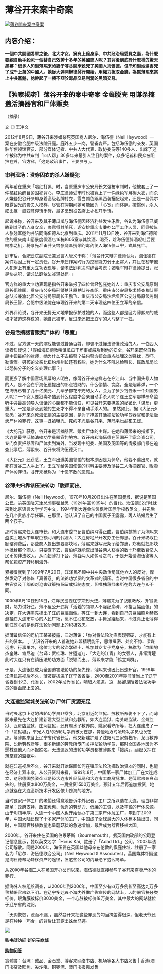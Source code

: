 <h1>薄谷开来案中奇案</h1>
<a id="003" href="https://d3d81mrik9btdw.cloudfront.net/cn/book/薄谷開來案中奇案-53063660?m=https://d3d81mrik9btdw.cloudfront.net&amp;u=1003wechat" title="薄谷開來案中奇案"><img border="0" alt="薄谷開來案中奇案" src="https://cloud.githubusercontent.com/assets/20497761/18806286/2d61615a-81f6-11e6-8399-b6ebe70b9fcc.jpg" style="max-width:100%;"></a>

<h2>内容介绍：</h2>

<b>一個中共開國將軍之後，北大才女，擁有上億身家、中共政治局委員之妻，為什麼要親自動手殺死一個替自己效勞十多年的英國商人呢？其背後到底有什麼樣的驚天黑幕？很多人知道薄熙來的妻子薄谷開來殺死了英國人海伍德，但不知道她還害死了成千上萬的中國人。她從大連開辦律師行開始，用權力換取金錢，為幫薄熙來當上中共黨魁，她幹起了一樁不亞於毒品交易利潤的黑暗交易。</b>

<h2>【独家揭密】薄谷开来的案中奇案 金蝉脱壳 用谋杀掩盖活摘器官和尸体贩卖</h2>（摘录）

文 ◎ 王净文

2012年8月9日，薄谷开来涉嫌杀死英国商人尼尔．海伍德（Neil Heywood）一案在安徽合肥中级法院开庭。庭外五步一岗，警备森严。包括海伍德的亲友、英国驻华使领馆官员、部分媒体记者、中共人大代表、政协委员等140多人，出席了这个被称为中共审判「四人帮」30多年来最引人注目的案件，众多记者和民众被阻挡在外，官方称，「这是政治事件，不要参与」。

<h3>审判现场：没穿囚衣的杀人嫌疑犯</h3>

两年前在重庆「唱红打黑」时，当原重庆市公安局长文强被审判时，他被套上了一件橘红色醒目的囚犯背心，李庄律师受审时也被穿上了一件绿色军用棉大衣，而杀人嫌疑犯谷开来却身着高级名牌衬衣，雪白颜色跟黑西装搭配起来，还是一副偶尔眼露凶光的贵夫人模样，尽管在押期间她可能因为「心宽」而体胖。按惯例，杀人犯出庭一般要带脚铐手铐，最多坐到被告席上才松开手铐。

起诉书称，谷开来及其子薄瓜瓜与海伍德因经济利益发生矛盾，谷认为海伍德已威胁到其子的人身安全，决意将其杀死，遂安排重庆市委办公厅工作人员、同案被告人张晓军邀约并陪同海伍德从北京到重庆。2011年11月13日晚，谷开来到海伍德所住的重庆南山丽景度假酒店16栋1605室与其饮酒、喝茶，趁海伍德醉酒呕吐后要喝水之机，将事先准备并交给张晓军携带的毒药倒入海伍德口中，致其死亡。

庭审后，合肥法院副院长兼发言人唐义干称：「薄谷开来辩护律师认为，海伍德在案件起因上有一定责任，谷开来在作案时行为控制能力弱于正常人，并且在检举他人犯罪上有重大立功表现等，请求法庭判决时综合考虑；张晓军辩护律师提出，张是协从犯，请求法庭依法减轻处罚。」

官方称的重大立功表现是指谷开来举报了四位曾经包庇她的人：重庆市公安局原副局长郭维国、重庆市公安局刑警总队原总队长李阳、重庆市公安局技术侦查总队原总队长兼渝北区公安分局原局长王鹏飞、重庆市公安局沙坪坝区公安分局原常务副局长王智，合肥中级法院在审理谷开来的第二天审理这四位王立军的亲信。

外界评论说，谷开来无情无义地举报保护过她的人，而这些人都是因为薄熙来的威权才被迫这样做的，她自己被审，反过来还把王立军的人马整了一把。

<h3>谷是活摘器官贩卖尸体的「恶魔」</h3>

不过，官方这一天的演戏能骗过普通百姓，却骗不过懂法律懂政治的人。一位西人读者质疑说：「假如海伍德教唆薄瓜瓜干坏事或威胁到他的安全，谷开来既然自称是中国最好的律师，她为什么不去报警？任何警方都会重点处理这类骚扰、恐吓、勒索案。男孩的父亲比纽约州州长还有权些，她为什么不叫总检察长、民政局局长以恐怖分子的名义处理此事？」

而更多了解中国官场黑幕的人明白，像薄谷开来这样志在夺江山、当中国头号人物的人，是不会在乎海伍德提出的那点钱财的，什么偷情、贪腐，全是烟幕弹，一个在海外已有了几十亿美元、几辈子都花不完的女人，会为了多少钱去杀一个外国男人呢？一个女人要狠毒冷酷到什么程度才会亲自动手杀人呢？连王立军那样奉命监听中共最高领导人谈话的心腹都不能信任，可见谷开来要掩盖的祕密比「谋反」更重大，一定是涉及到她的生死才不得不亲自动手杀人的。
果然如此。据《大纪元》获悉：谷开来杀死海伍德的主要原因，是为了掩盖其活摘法轮功学员器官和非法贩卖尸体的罪行。这事一旦被曝光，死的不光是谷开来，薄熙来也必死无疑。

《大纪元》获悉，谷开来是活摘器官、贩卖尸体的主谋。在她和薄熙来的指挥下，大连是最早活摘法轮功学员器官的地方。谷开来和海伍德在英国开了家合资公司，专门负责把器官和尸体卖到海外。当发现中纪委、美国及英国等的情报部门都在追查此事后，薄熙来、谷开来将海伍德灭口。

《大纪元》还获悉，王立军出逃美国领馆的根本原因是为保命，他若不逃出来，就死在薄谷二人手上了。王立军给美国使馆的材料主要涉及薄谷二人活摘器官、贩卖尸体的罪行。谷开来被称为「十恶不赦的恶魔」。

<h3>谷薄夫妇靠镇压法轮功「脱颖而出」</h3>

尼尔．海伍德（Neil Heywood），1970年10月20日出生在英国曼城，据说是英国公民、前英国驻天津总领事翟兰思（1929年至1935年）的后代。海伍德22岁时就来到北京语言大学学习中文，1994年到大连金沙滩枫叶国际学校教英文，并先后在几个贵族小学任职。在那里，他认识了自己的中国妻子王露露，两人结婚后生了两个孩子。

那时薄熙来任大连市长，和大连市委书记曹伯纯斗得正酣。曹伯纯抓捕了为薄熙来盗卖土地从中牟取巨额利润的代理人：大连房地产开发办主任郑惠。谷开来收取巨额谘询费后，那些商人提出想要哪块地，薄熙来就写张条子给郑惠，郑惠就把那块地批给那个商人。只要查下去，曹伯纯就能查出薄谷两人获得的数十乃至数百亿人民币的非法收入，从而把薄打下台。薄谷两人如惊弓之鸟，于是开始请海伍德等人帮忙把资产转移到海外。

紧接着就到了1999年7月20日，江泽民不顾中共中央政治局其他六人的反对，悍然发动了对修炼「真善忍」的法轮功学员的文革式的镇压。当时中国很多省份的中共官员及干部都对迫害政策持保留或抵制态度，但唯独薄熙来所在的大连与众不同。

1999年8月10日到15日，江泽民巡视辽宁来到大连，薄熙来为了战胜政敌、升官发财，竭力讨好江。薄不但公开违背「活着的领导人不竖纪念碑、不挂巨幅画像」的决定，在大连率先挂出了江的巨幅画像。等江一到大连，看到自己的巨幅照片赫然悬挂在大连市中心的人民广场，忍不住心花怒放，手舞足蹈起来，不过真正让薄得到江欢心的是他在法轮功问题上的积极效忠。

据薄最信任的司机王某某披露，江对薄讲：「你对待法轮功应表现强硬，才能有上升的资本。
」认识谷开来的人都说她非常精明能干，思维缜密、处变不惊、深谋远虑、行事果决，这位北大的政治学硕士，外加其女太子党身分，被称为「中国的杰奎琳．肯尼迪（台译：贾桂琳．甘迺迪）」、「大连的江青」的女强人，非常清楚此时大连只有在镇压法轮功方面「脱颖而出」，薄熙来才能「鹤立鸡群」。

于是，大连很快成为全国迫害法轮功的急先锋，薄熙来也因此迅速升官。1999年江泽民巡视后不久，薄被提拔进了辽宁省省委，2000至2001年期间薄当上了辽宁省委副书记、代省长，2002年成为省长。明眼人知道，这一路都是踏着法轮功学员的鲜血爬上去的。

<h3>大连建监狱城关法轮功 尸体厂货源充足</h3>

当时去北京上访的法轮功学员非常多，北京附近的监狱、劳教所都装不下了，而薄熙来最先在大连扩建新建大型监狱和劳教所，如大连监狱、南关岭监狱、金州监狱、瓦房店监狱、庄河监狱，还有周水子教养院、姚家看守所等，把大连建成了一个「监狱城」，不光大连的法轮功学员被关在那，其他地方的法轮功学员也关在那。等薄熙来当上辽宁省代省长后，他又新建扩建了沈阳马三家劳教所、龙山教养院、沈新劳教所等，很多新建的劳教所专门关押法轮功学员，那时全国各地因为不愿株连他人而不报姓名、无法遣返的法轮功学员都被薄熙来「接纳」，祕密关押在薄掌控的监狱中。

就在江巡视后不久，谷开来就开始谋画如何在镇压法轮功捞政治资本的同时，也能在经济上双丰收。从公开资料来看，1999年8月，中国第一家尸体加工厂在大连成立，这家德国独资企业是经大连市外经贸局和大连市工商局批准、是薄熙来亲自点头的。註册资本800万美金，一期投资1500万美金，预计五年后再追加投资，地点就选在大连高新技术开发区依山傍海的地方。

当时这家尸体工厂的老闆还得意地告诉中外记者，工厂之所以选在大连，理由非常简单：政府支持，政策优惠、优秀的劳动力、低廉的工资，以及丰富的尸体来源。由于利润丰厚，大连一个中国人也开始创办了第二家尸体加工厂，等到了2003年，中国大陆出现了十多家尸体加工厂，中国成了全球最大的人体标本输出国，同时，中国器官移植数量也呈蘑菇状的急速增加，最后成为器官移植大国。

2000年，谷开来住在英国的伯恩茅斯（Bournemouth）。据英国内政部的公司登记信息显示，她以英文名字「Horus Kai」註册了「Adad Ltd.」公司，2003年该公司解散。同是2000年，海伍德在英国以他母亲在伦敦的家庭住址，註册了一家名为「尼尔．海伍德联合公司」（Neil Heywood & Associates）。英国媒体怀疑这是海伍德帮助转移资产的途径，但这些公司的内幕绝不这么简单。

从2000年谷海二人在英国开办公司以来，海伍德就直接参与了谷开来盗卖尸体的罪行。

据海外人权组织调查，从2000年到2006年，中国至少有四万多例甚至高达九万多移植器官来路不明。在辽宁多达五个海内外做广告宣传的网站上，人的器官被分类标价，眼角膜被标价3000美金，一个心脏被标价18万美金。其中最大的网站就位于辽宁省的沈阳。

「天网恢恢，疏而不漏」，虽然谷开来把这些罪恶的勾当掩盖得很深，但老天爷还是在种种「巧合」的背后让其露出蛛丝马迹。

<p><img src="https://cloud.githubusercontent.com/assets/20497761/18823715/69f77696-838a-11e6-82f7-6c9694358fd1.png"></p>
<p><b>购书请访问 <a id="003" href="https://d3d81mrik9btdw.cloudfront.net/cn/book/薄熙來王立軍案被掩藏內幕-84382038?m=https://d3d81mrik9btdw.cloudfront.net&u=1003wechat"> 新纪元商城</a></b>
<p><a id="008" href="https://d3d81mrik9btdw.cloudfront.net/cn/shop-QA?m=https://d3d81mrik9btdw.cloudfront.net&u=1003wechat"><b>购物问答</b></a>
<p>實體書：台湾：诚品、金石堂、博客来网络书店、机场等各大书店发售 | 香港/澳门书店及旺角、尖沙咀、铜锣湾、澳门书报摊发售</p>
